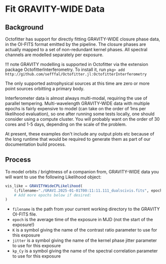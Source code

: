 # Fit GRAVITY-WIDE Data

## Background
Octofitter has support for directly fitting GRAVITY-WIDE closure phase data, in the OI-FITS format emitted by the pipeline.
The closure phases are actually mapped to a set of non-redundant kernel phases. All spectral channels are modelled separately per exposure.

!!! note
    GRAVITY modelling is supported in Octofitter via the extension package OctofitterInterferometry. To install it, run 
    `pkg> add http://github.com/sefffal/Octofitter.jl:OctofitterInterferometry`

The only supported astrophysical sources at this time are zero or more point sources orbitting a primary body.

Interferometer data is almost always multi-modal, requiring the use of parallel tempering.
Multi-wavelength GRAVITY-WIDE data with multiple epochs is fairly expensive to model (can take on the order of 1ms per likelihood evaluation), so one after running some tests locally, one should consider using a compute cluster.
You will probably want on the order of 30 cores and 1-5 days, depending on the scale of the problem.

At present, these examples don't include any output plots etc because of the long runtime that would be required to generate them as part of our documentation build process.

## Process

To model orbits / brightness of a companion from, GRAVITY-WIDE data you will want to use the following Likelihood object:

```julia
vis_like = GRAVITYWideCPLikelihood(
    (;filename="./GRAVI.2025-01-01T00:11:11.111_dualscivis.fits", epoch=60676.00776748842, jitter=:kp_jit1, kp_Cy=:kp_Cy1, band=:K),
    # Add more epochs below if desired:
)
```

- `filename` is the path from your current working directory to the GRAVITY OI-FITS file.
- `epoch` is the average time of the exposure in MJD (not the start of the exposure!)
- `K` is a symbol giving the name of the contrast ratio parameter to use for this exposure
- `jitter` is a symbol giving the name of the kernel phase jitter parameter to use for this exposure
- `kp_Cy` is a symbol giving the name of the spectral correlation parameter to use for this exposure


